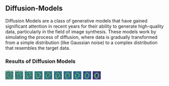 ## Diffusion-Models
Diffusion Models are a class of generative models that have gained significant attention in recent years for their ability to generate high-quality data, particularly in the field of image synthesis. These models work by simulating the process of diffusion, where data is gradually transformed from a simple distribution (like Gaussian noise) to a complex distribution that resembles the target data.
### Results of Diffusion Models
<img src="Results/0.png" alt="Alt text" width="300"/>

